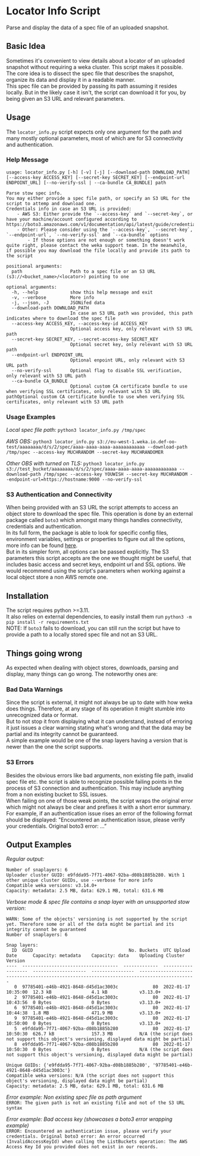 # Locator Info Script

Parse and display the data of a spec file of an uploaded snapshot.

## Basic Idea

Sometimes it's convenient to view details about a locator of an uploaded snapshot without requiring a weka cluster. This script makes it possible. \
The core idea is to dissect the spec file that describes the snapshot, organize its data and display it in a readable manner. \
This spec file can be provided by passing its path assuming it resides locally. But in the likely case it isn't, the script can download it for you, by being given an S3 URL and relevant parameters.

## Usage

The `locator_info.py` script expects only one argument for the path and many mostly optional parameters, most of which are for S3 connectivity and authentication.

### Help Message

```text
usage: locator_info.py [-h] [-v] [-j] [--download-path DOWNLOAD_PATH] [--access-key ACCESS_KEY] [--secret-key SECRET_KEY] [--endpoint-url ENDPOINT_URL] [--no-verify-ssl | --ca-bundle CA_BUNDLE] path

Parse stow spec info.
You may either provide a spec file path, or specify an S3 URL for the script to attemp and download one.
Credentials info in case an S3 URL is provided:
    - AWS S3: Either provide the `--access-key` and `--secret-key`, or have your machine/account configured according to https://boto3.amazonaws.com/v1/documentation/api/latest/guide/credentials.html
    - Other: Please consider using the `--access-key`, `--secret-key`, `--endpoint-url`, `--no-verify-ssl` and `--ca-bundle` options
        - If those options are not enough or something doesn't work quite right, please contact the weka support team. In the meanwhile, if possible you may download the file locally and provide its path to the script

positional arguments:
  path                  Path to a spec file or an S3 URL (s3://<bucket_name>/<locator>) pointing to one

optional arguments:
  -h, --help            show this help message and exit
  -v, --verbose         More info
  -j, --json, -J        JSONifed data
  --download-path DOWNLOAD_PATH
                        In case an S3 URL path was provided, this path indicates where to download the spec file
  --access-key ACCESS_KEY, --access-key-id ACCESS_KEY
                        Optional access key, only relevant with S3 URL path
  --secret-key SECRET_KEY, --secret-access-key SECRET_KEY
                        Optional secret key, only relevant with S3 URL path
  --endpoint-url ENDPOINT_URL
                        Optional enpoint URL, only relevant with S3 URL path
  --no-verify-ssl       Optional flag to disable SSL verification, only relevant with S3 URL path
  --ca-bundle CA_BUNDLE
                        Optional custom CA certificate bundle to use when verifying SSL certificates, only relevant with S3 URL pathOptional custom CA certificate bundle to use when verifying SSL certificates, only relevant with S3 URL path
```

### Usage Examples

*Local spec file path:* `python3 locator_info.py /tmp/spec`

*AWS OBS:* `python3 locator_info.py s3://eu-west-1.weka.io.def-oo-test/aaaaaaaa/d/s/2/spec/aaaa-aaaa-aaaa-aaaaaaaaaaaa --download-path /tmp/spec --access-key MUCHRANDOM --secret-key MUCHRANDOMER`

*Other OBS with turned on TLS:* `python3 locator_info.py s3://test_bucket/aaaaaaaa/d/s/2/spec/aaaa-aaaa-aaaa-aaaaaaaaaaaa --download-path /tmp/spec --access-key YOUWISH --secret-key MUCHRANDOM --endpoint-url=https://hostname:9000 --no-verify-ssl`

### S3 Authentication and Connectivity

When being provided with an S3 URL the script attempts to access an object store to download the spec file. This operation is done by an external package called `boto3` which amongst many things handles connectivity, credentials and authentication. \
In its full form, the package is able to look for specific config files, environment variables, settings or properties to figure out all the options, more info can be found [here](https://boto3.amazonaws.com/v1/documentation/api/latest/guide/credentials.html). \
But in its simpler form, all options can be passed explicitly. The S3 parameters this script accepts are the one we thought might be useful, that includes basic access and secret keys, endpoint url and SSL options. We would recommend using the script's parameters when working against a local object store a non AWS remote one.

## Installation

The script requires python >=3.11. \
It also relies on external dependencies, to easily install them run `python3 -m pip install -r requirements.txt` \
NOTE: If `boto3` fails to download, you can still run the script but have to provide a path to a locally stored spec file and not an S3 URL.

## Things going wrong

As expected when dealing with object stores, downloads, parsing and display, many things can go wrong. The noteworthy ones are:

### Bad Data Warnings

Since the script is external, it might not always be up to date with how weka does things. Therefore, at any stage of its operation it might stumble into unrecognized data or format. \
But to not stop it from displaying what it can understand, instead of erroring it just issues a clear warning stating what's wrong and that the data may be partial and its integrity cannot be guaranteed. \
A simple example would be one of the snap layers having a version that is newer than the one the script supports.

### S3 Errors

Besides the obvious errors like bad arguments, non existing file path, invalid spec file etc. the script is able to recognize possible failing points in the process of S3 connection and authentication. This may include anything from a non existing bucket to SSL issues. \
When failing on one of those weak points, the script wraps the original error which might not always be clear and prefixes it with a short error summary. \
For example, if an authentication issue rises an error of the following format should be displayed: "Encountered an authentication issue, please verify your credentials. Original boto3 error: ...”

## Output Examples

*Regular output:*

```text
Number of snaplayers: 6
Uploader cluster GUID: e9fdda95-7f71-4067-92ba-d08b1885b280. With 1 other unique cluster GUIDs, use --verbose for more info
Compatible weka versions: v3.14.0+
Capacity: metadata: 2.5 MB, data: 629.1 MB, total: 631.6 MB
```

*Verbose mode & spec file contains a snap layer with an unsupported stow version*:

```text
WARN: Some of the objects' versioning is not supported by the script yet. Therefore some or all of the data might be partial and its integrity cannot be guaranteed
Number of snaplayers: 6

Snap layers:
  ID  GUID                                    No. Buckets  UTC Upload Date      Capacity: metadata    Capacity: data    Uploading Cluster Version
----  ------------------------------------  -------------  -------------------  --------------------  ----------------  -------------------------------------------------------------------------------------------
   0  97785401-e46b-4921-8648-d45d1ac3003c             80  2022-01-17 10:35:00  12.3 kB               4.1 kB            v3.13.0+
   2  97785401-e46b-4921-8648-d45d1ac3003c             80  2022-01-17 10:43:56  0 Bytes               0 Bytes           v3.13.0+
   6  97785401-e46b-4921-8648-d45d1ac3003c             80  2022-01-17 10:44:38  1.8 MB                471.9 MB          v3.13.0+
   9  97785401-e46b-4921-8648-d45d1ac3003c             80  2022-01-17 10:50:00  0 Bytes               0 Bytes           v3.13.0+
   5  e9fdda95-7f71-4067-92ba-d08b1885b280             80  2022-01-17 10:50:30  626.7 kB              157.3 MB          N/A (the script does not support this object's versioning, displayed data might be partial)
   8  e9fdda95-7f71-4067-92ba-d08b1885b280             80  2022-01-17 10:50:30  0 Bytes               0 Bytes           N/A (the script does not support this object's versioning, displayed data might be partial)

Unique GUIDs: {'e9fdda95-7f71-4067-92ba-d08b1885b280', '97785401-e46b-4921-8648-d45d1ac3003c'}
Compatible weka versions: N/A (the script does not support this object's versioning, displayed data might be partial)
Capacity: metadata: 2.5 MB, data: 629.1 MB, total: 631.6 MB
```

*Error example: Non existing spec file as path argument* \
`ERROR: The given path is not an existing file and not of the S3 URL syntax`

*Error example: Bad access key (showcases a boto3 error wrapping example)* \
`ERROR: Encountered an authentication issue, please verify your credentials. Original boto3 error: An error occurred (InvalidAccessKeyId) when calling the ListBuckets operation: The AWS Access Key Id you provided does not exist in our records.`
